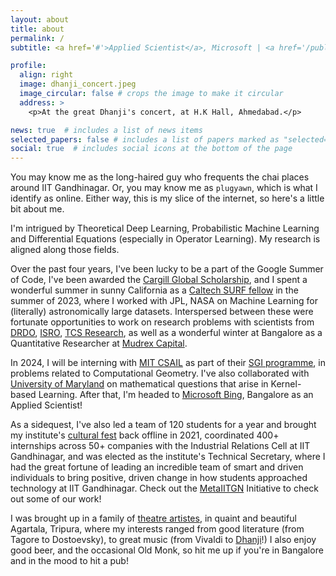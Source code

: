 ```yaml
---
layout: about
title: about
permalink: /
subtitle: <a href='#'>Applied Scientist</a>, Microsoft | <a href='/publications'>Deep Learning</a> Researcher

profile:
  align: right
  image: dhanji_concert.jpeg
  image_circular: false # crops the image to make it circular
  address: >
    <p>At the great Dhanji's concert, at H.K Hall, Ahmedabad.</p>

news: true  # includes a list of news items
selected_papers: false # includes a list of papers marked as "selected={true}"
social: true  # includes social icons at the bottom of the page
---
```


You may know me as the long-haired guy who frequents the chai places around IIT Gandhinagar. Or, you may know me as ```plugyawn```, which is what I identify as online. Either way, this is my slice of the internet, so here's a little bit about me.

I'm intrigued by Theoretical Deep Learning, Probabilistic Machine Learning and Differential Equations (especially in Operator Learning). My research is aligned along those fields. 

Over the past four years, I've been lucky to be a part of the Google Summer of Code, I've been awarded the [Cargill Global Scholarship](https://www.cargill.co.in/en/2019/cargill-global-scholars-program-gives-10-indian-students), and I spent a wonderful summer in sunny California as a [Caltech SURF fellow](https://sfp.caltech.edu/undergraduate-research/programs/surf) in the summer of 2023, where I worked with JPL, NASA on Machine Learning for (literally) astronomically large datasets. Interspersed between these were fortunate opportunities to work on research problems with scientists from [DRDO](https://www.drdo.gov.in/drdo/labs-and-establishments/drdo-young-scientist-laboratory-dysl-at), [ISRO](https://www.prl.res.in/prl-eng/), [TCS Research](https://www.tcs.com/what-we-do/research), as well as a wonderful winter at Bangalore as a Quantitative Researcher at [Mudrex Capital](https://mudrex.com/). 

In 2024, I will be interning with [MIT CSAIL](https://www.csail.mit.edu/) as part of their [SGI programme](https://sgi.mit.edu/), in problems related to Computational Geometry. I've also collaborated with [University of Maryland](https://math.umd.edu/~rvbalan/) on mathematical questions that arise in Kernel-based Learning. After that, I'm headed to [Microsoft Bing](https://www.microsoft.com/en-us/bing?ep=466&form=MA13P3&es=31), Bangalore as an Applied Scientist!

As a sidequest, I've also led a team of 120 students for a year and brought my institute's [cultural fest](https://blithchron.iitgn.ac.in/) back offline in 2021, coordinated 400+ internships across 50+ companies with the Industrial Relations Cell at IIT Gandhinagar, and was elected as the institute's Technical Secretary, where I had the great fortune of leading an incredible team of smart and driven individuals to bring positive, driven change in how students approached technology at IIT Gandhinagar. Check out the [MetaIITGN](http://wiki.metaiitgn.org) Initiative to check out some of our work!

I was brought up in a family of [theatre artistes](https://www.tripurapuppet.com/), in quaint and beautiful Agartala, Tripura, where my interests ranged from good literature (from Tagore to Dostoevsky), to great music (from Vivaldi to [Dhanji](https://open.spotify.com/artist/1OVeQPd27s1MkICbzBfZTV)!) I also enjoy good beer, and the occasional Old Monk, so hit me up if you're in Bangalore and in the mood to hit a pub!







<!-- 
Write your biography here. Tell the world about yourself. Link to your favorite [subreddit](http://reddit.com). You can put a picture in, too. The code is already in, just name your picture `prof_pic.jpg` and put it in the `img/` folder.

Put your address / P.O. box / other info right below your picture. You can also disable any these elements by editing `profile` property of the YAML header of your `_pages/about.md`. Edit `_bibliography/papers.bib` and Jekyll will render your [publications page](/al-folio/publications/) automatically.

Link to your social media connections, too. This theme is set up to use [Font Awesome icons](http://fortawesome.github.io/Font-Awesome/) and [Academicons](https://jpswalsh.github.io/academicons/), like the ones below. Add your Facebook, Twitter, LinkedIn, Google Scholar, or just disable all of them. -->
